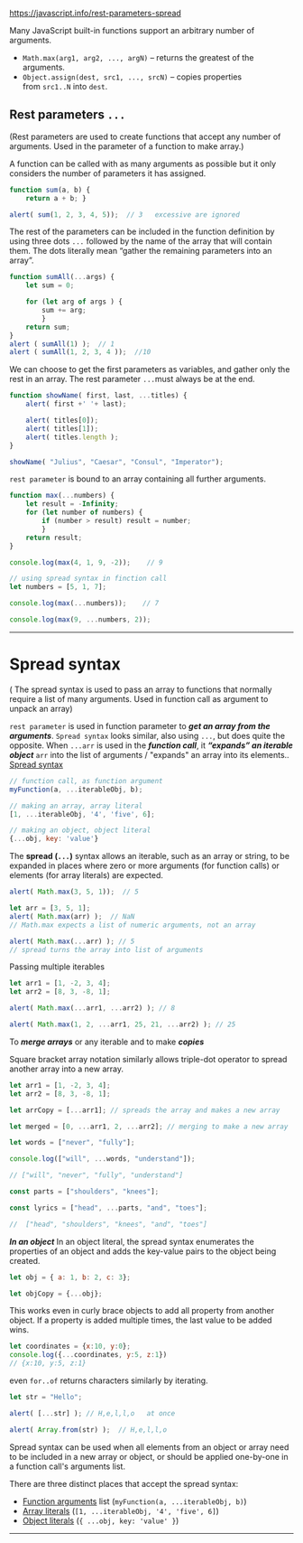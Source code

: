 https://javascript.info/rest-parameters-spread


Many JavaScript built-in functions support an arbitrary number of arguments.
- `Math.max(arg1, arg2, ..., argN)` – returns the greatest of the arguments.
- `Object.assign(dest, src1, ..., srcN)` – copies properties from `src1..N` into `dest`.

## Rest parameters `...`

(Rest parameters are used to create functions that accept any number of arguments. Used in the parameter of a function to make array.)

A function can be called with as many arguments as possible but it only considers the number of parameters it has assigned.
```js
function sum(a, b) {
	return a + b; }

alert( sum(1, 2, 3, 4, 5));  // 3   excessive are ignored
```

The rest of the parameters can be included in the function definition by using three dots `...` followed by the name of the array that will contain them. 
The dots literally mean “gather the remaining parameters into an array”.

```js
function sumAll(...args) {
	let sum = 0;

	for (let arg of args ) {
		sum += arg;
		}
	return sum;
}
alert ( sumAll(1) );  // 1
alert ( sumAll(1, 2, 3, 4 ));  //10
```

We can choose to get the first parameters as variables, and gather only the rest in an array. The rest parameter `...`must always be at the end.
```js
function showName( first, last, ...titles) {
	alert( first +' '+ last);

	alert( titles[0]);
	alert( titles[1]);
	alert( titles.length );
}

showName( "Julius", "Caesar", "Consul", "Imperator");
```

`rest parameter` is bound to an array containing all further arguments.
```js
function max(...numbers) {
	let result = -Infinity;
	for (let number of numbers) {
		if (number > result) result = number;
		}
	return result;
}

console.log(max(4, 1, 9, -2));    // 9

// using spread syntax in finction call
let numbers = [5, 1, 7];

console.log(max(...numbers));    // 7

console.log(max(9, ...numbers, 2));
```



____________

# Spread syntax

( The spread syntax is used to pass an array to functions that normally require a list of many arguments.
Used in function call as argument to unpack an array)

`rest parameter` is used in function parameter to ***get an array from the arguments***.
`Spread syntax` looks similar, also using `...`, but does quite the opposite.
When `...arr` is used in the ***function call***, it ***“expands” an iterable object*** `arr` into the list of arguments / "expands" an array into its elements..
[Spread syntax](https://developer.mozilla.org/en-US/docs/Web/JavaScript/Reference/Operators/Spread_syntax) 

```js
// function call, as function argument
myFunction(a, ...iterableObj, b);

// making an array, array literal
[1, ...iterableObj, '4', 'five', 6];

// making an object, object literal
{...obj, key: 'value'}
```

The **spread (`...`)** syntax allows an iterable, such as an array or string, to be expanded in places where zero or more arguments (for function calls) or elements (for array literals) are expected. 

```js
alert( Math.max(3, 5, 1));  // 5

let arr = [3, 5, 1];
alert( Math.max(arr) );  // NaN
// Math.max expects a list of numeric arguments, not an array

alert( Math.max(...arr) ); // 5
// spread turns the array into list of arguments
```

Passing multiple iterables
```js
let arr1 = [1, -2, 3, 4];
let arr2 = [8, 3, -8, 1];

alert( Math.max(...arr1, ...arr2) ); // 8

alert( Math.max(1, 2, ...arr1, 25, 21, ...arr2) ); // 25
```


To ***merge arrays*** or any iterable and to make ***copies***

Square bracket array notation similarly allows triple-dot operator to spread another array into a new array.
```js
let arr1 = [1, -2, 3, 4];
let arr2 = [8, 3, -8, 1];

let arrCopy = [...arr1]; // spreads the array and makes a new array

let merged = [0, ...arr1, 2, ...arr2]; // merging to make a new array
```

```js
let words = ["never", "fully"];

console.log(["will", ...words, "understand"]);

// ["will", "never", "fully", "understand"]
```

```js
const parts = ["shoulders", "knees"];

const lyrics = ["head", ...parts, "and", "toes"];

//  ["head", "shoulders", "knees", "and", "toes"]
```

***In an object***
In an object literal, the spread syntax enumerates the properties of an object and adds the key-value pairs to the object being created.
```js
let obj = { a: 1, b: 2, c: 3};

let objCopy = {...obj};
```
This works even in curly brace objects to add all property from another object. If a property is added multiple times, the last value to be added wins.
```js
let coordinates = {x:10, y:0};
console.log({...coordinates, y:5, z:1})
// {x:10, y:5, z:1}
```


even `for..of` returns characters similarly by iterating.
```js
let str = "Hello";

alert( [...str] ); // H,e,l,l,o   at once

alert( Array.from(str) );  // H,e,l,l,o  
```





Spread syntax can be used when all elements from an object or array need to be included in a new array or object, 
or should be applied one-by-one in a function call's arguments list. 

There are three distinct places that accept the spread syntax:
- [Function arguments](https://developer.mozilla.org/en-US/docs/Web/JavaScript/Reference/Operators/Spread_syntax#spread_in_function_calls) list (`myFunction(a, ...iterableObj, b)`)
- [Array literals](https://developer.mozilla.org/en-US/docs/Web/JavaScript/Reference/Operators/Spread_syntax#spread_in_array_literals) (`[1, ...iterableObj, '4', 'five', 6]`)
- [Object literals](https://developer.mozilla.org/en-US/docs/Web/JavaScript/Reference/Operators/Spread_syntax#spread_in_object_literals) (`{ ...obj, key: 'value' }`)





____
